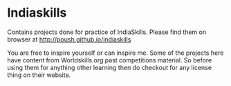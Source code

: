 # Indiaskills

Contains projects done for practice of IndiaSkills. Please find them on browser at http://poush.github.io/indiaskills

You are free to inspire yourself or can inspire me. 
Some of the projects here have content from Worldskills.org past competitions material. So before using them for anything other learning then do checkout for any license thing on their website.
